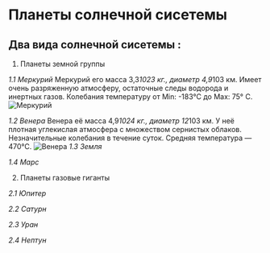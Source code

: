 # Планеты солнечной сисетемы #

## Два вида солнечной сисетемы :

1. Планеты земной группы

*1.1 Меркурий*
Меркурий его масса 3,3*1023 кг., диаметр 4,9*103 км. Имеет очень разряженную атмосферу, остаточные следы водорода
и инертных газов. Колебания температуру от Min: -183°С до Max: 75° С. 
![Меркурий](merkurij-v-4-dome.jpg) 


*1.2 Венера*
Венера её масса 4,9*1024 кг., диаметр 12*103 км. 
У неё плотная углекислая атмосфера с множеством сернистых облаков. Незначительные колебания в течение суток. Средняя температура — 470°С.
![Венера](1644998724_1-fikiwiki-com-p-kartinki-veneri-1.jpg)
*1.3 Земля*

*1.4 Марс*

2. Планеты газовые гиганты 

*2.1 Юпитер*

*2.2 Сатурн*

*2.3 Уран*

*2.4 Нептун*